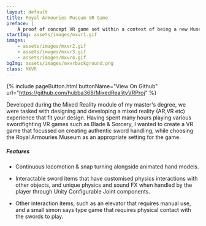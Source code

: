 ```yaml
---
layout: default
title: Royal Armouries Museum VR Game
preface: |
    A proof of concept VR game set within a context of being a new Museum attraction.
startImg: assets/images/mxvr1.gif
images:
    - assets/images/mxvr2.gif
    - assets/images/mxvr3.gif
    - assets/images/mxvr4.gif
bgImg: assets/images/mxvrbackground.png
class: MXVR
---
```


{% include pageButton.html buttonName="View On Github" url="https://github.com/hubba368/MixedRealityVRProj" %}

Developed during the Mixed Reality module of my master's degree, we were tasked with designing and developing a mixed reality (AR,VR etc) experience that fit your design. Having spent many hours playing various swordfighting VR games such as Blade & Sorcery, I wanted to create a VR game that focussed on creating authentic sword handling, while choosing the Royal Armouries Museum as an appropriate setting for the game.

##### Features
* Continuous locomotion & snap turning alongside animated hand models.

* Interactable sword items that have customised physics interactions with other objects, and unique physics and sound FX when handled by the player through Unity Configurable Joint components.

* Other interaction items, such as an elevator that requires manual use, and a small simon says type game that requires physical contact with the swords to play.


